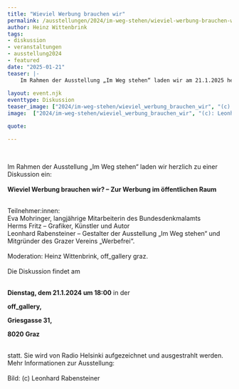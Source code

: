 ```yaml
---
title: "Wieviel Werbung brauchen wir"
permalink: /ausstellungen/2024/im-weg-stehen/wieviel-werbung-brauchen-wir
author: Heinz Wittenbrink
tags:
- diskussion
- veranstaltungen
- ausstellung2024
- featured
date: "2025-01-21"
teaser: |-
    Im Rahmen der Ausstellung „Im Weg stehen“ laden wir am 21.1.2025 herzlich zu einer Diskussion ein: Wieviel Werbung brauchen wir? – Zur Werbung im öffentlichen Raum.
 
layout: event.njk
eventtype: Diskussion
teaser_image: ["2024/im-weg-stehen/wieviel_werbung_brauchen_wir", "(c): Leonhard Rabensteiner"]
image:  ["2024/im-weg-stehen/wieviel_werbung_brauchen_wir", "(c): Leonhard Rabensteiner"]

quote:

---
```

<br/>

Im Rahmen der Ausstellung „Im Weg stehen“ laden wir herzlich zu einer Diskussion ein:
<br/>
<br/>
**Wieviel Werbung brauchen wir? – Zur Werbung im öffentlichen Raum**

<br/>
Teilnehmer:innen:

<br/>
Eva Mohringer, langjährige Mitarbeiterin des Bundesdenkmalamts

<br/>
Herms Fritz – Grafiker, Künstler und Autor

<br/>
Leonhard Rabensteiner – Gestalter der Ausstellung „Im Weg stehen“ und Mitgründer des Grazer Vereins „Werbefrei“.

<br/>
<br/>
Moderation: Heinz Wittenbrink, off_gallery graz.

<br/>
<br/>
Die Diskussion findet am
<br/>
<br/>

**Dienstag, dem 21.1.2024 um 18:00** in der

**off_gallery,**

**Griesgasse 31,**

**8020 Graz**

<br/>
statt. Sie wird von Radio Helsinki aufgezeichnet und ausgestrahlt werden.

<br/>
Mehr Informationen zur Ausstellung: <https://offgallery.at/ausstellungen/2024/im-weg-stehen>

<br/>
<br/>
Bild: (c) Leonhard Rabensteiner
<br/>

